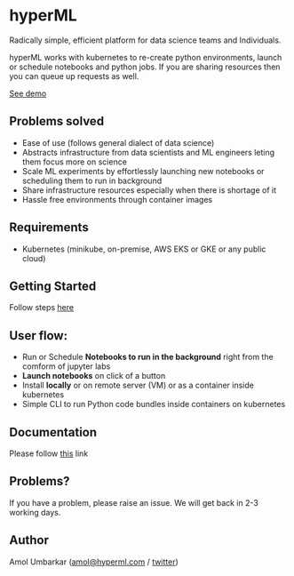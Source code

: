 # hyperML
Radically simple, efficient platform for data science teams and Individuals. 

hyperML works with kubernetes to re-create python environments, launch or schedule notebooks and python jobs. If you are sharing resources then you can queue up requests as well.

[See demo](https://www.hyperml.com/demo.mp4)

## Problems solved
* Ease of use (follows general dialect of data science)
* Abstracts infrastructure from data scientists and ML engineers leting them focus more on science
* Scale ML experiments by effortlessly launching new notebooks or scheduling them to run in background
* Share infrastructure resources especially when there is shortage of it 
* Hassle free environments through container images


## Requirements
* Kubernetes (minikube, on-premise, AWS EKS or GKE or any public cloud) 

## Getting Started
Follow steps [here](https://www.hyperml.com/docs/prerequisites)

## User flow:
* Run or Schedule **Notebooks to run in the background** right from the comform of jupyter labs  
* **Launch notebooks** on click of a button  
* Install **locally** or on remote server (VM) or as a container inside kubernetes
* Simple CLI to run Python code bundles inside containers on kubernetes 


## Documentation
Please follow [this](https://www.hyperml.com/docs/introduction) link

## Problems?
If you have a problem, please raise an issue. We will get back in 2-3 working days.

## Author
Amol Umbarkar (amol@hyperml.com / [twitter](https://twitter.com/_4mol))



